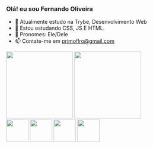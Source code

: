 ### Olá! eu sou Fernando Oliveira

- 👋 Atualmente estudo na Trybe, Desenvolvimento Web
- 👀 Estou estudando CSS, JS E HTML.
- 🌱 Pronomes: Ele/Dele
- 📫 Contate-me em primoflro@gmail.com

<div>
  <img height = "180em" src = "https://github-readme-stats.vercel.app/api?username=Fernando-Oli&show_icons=true&hide=contribs,prs&cache_seconds=86400&theme=darcula" />
  <img height = "180em" src = "https://github-readme-stats.vercel.app/api/top-langs/?username=Fernando-Oli&langs_count=8" />
</div>
<div>
  <img height = "60em" src="https://cdn.jsdelivr.net/gh/devicons/devicon/icons/html5/html5-original.svg" />
  <img height = "60em" src="https://cdn.jsdelivr.net/gh/devicons/devicon/icons/javascript/javascript-original.svg" />
  <img height = "60em" src="https://cdn.jsdelivr.net/gh/devicons/devicon/icons/css3/css3-original.svg" />
  <img height = "60em" src="https://cdn.jsdelivr.net/gh/devicons/devicon/icons/linux/linux-original.svg" />
</div>
<div> 
<a href = "https://www.linkedin.com/in/fernando1806/" target="_blank" <img src="[https://cdn.jsdelivr.net/gh/devicons/devicon/icons/html5/html5-original.svg](https://img.shields.io/badge/LinkedIn-0077B5?style=for-the-badge&logo=linkedin&logoColor=white)" /> 
</div>


